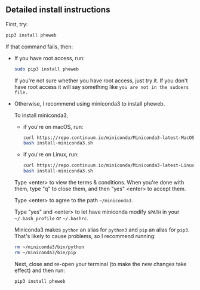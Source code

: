 ## Detailed install instructions

First, try:

```bash
pip3 install pheweb
```

If that command fails, then:

- If you have root access, run:

  ```bash
  sudo pip3 install pheweb
  ```

  If you're not sure whether you have root access, just try it.
  If you don't have root access it will say something like `you are not in the sudoers file.`


- Otherwise, I recommend using miniconda3 to install pheweb.

  To install miniconda3,

  - if you're on macOS, run:

    ```bash
    curl https://repo.continuum.io/miniconda/Miniconda3-latest-MacOSX-x86_64.sh > install-miniconda3.sh
    bash install-miniconda3.sh
    ```

  - if you're on Linux, run:

    ```bash
    curl https://repo.continuum.io/miniconda/Miniconda3-latest-Linux-x86_64.sh > install-miniconda3.sh
    bash install-miniconda3.sh
    ```

  Type &lt;enter&gt; to view the terms & conditions.  When you're done with them, type "q" to close them, and then "yes" &lt;enter&gt; to accept them.

  Type &lt;enter&gt; to agree to the path `~/miniconda3`.

  Type "yes" and &lt;enter&gt; to let have miniconda modify `$PATH` in your `~/.bash_profile` or `~/.bashrc`.

  Miniconda3 makes `python` an alias for `python3` and `pip` an alias for `pip3`.  That's likely to cause problems, so I recommend running:

  ```bash
  rm ~/miniconda3/bin/python
  rm ~/miniconda3/bin/pip
  ```

  Next, close and re-open your terminal (to make the new changes take effect) and then run:

  ```bash
  pip3 install pheweb
  ```
